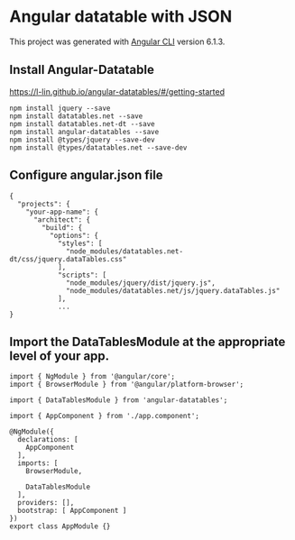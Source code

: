 # Angular datatable with JSON

This project was generated with [Angular CLI](https://github.com/angular/angular-cli) version 6.1.3.

## Install Angular-Datatable

https://l-lin.github.io/angular-datatables/#/getting-started

```
npm install jquery --save
npm install datatables.net --save
npm install datatables.net-dt --save
npm install angular-datatables --save
npm install @types/jquery --save-dev
npm install @types/datatables.net --save-dev

```
## Configure angular.json file

```
{
  "projects": {
    "your-app-name": {
      "architect": {
        "build": {
          "options": {
            "styles": [
              "node_modules/datatables.net-dt/css/jquery.dataTables.css"
            ],
            "scripts": [
              "node_modules/jquery/dist/jquery.js",
              "node_modules/datatables.net/js/jquery.dataTables.js"
            ],
            ...
}

```
## Import the DataTablesModule at the appropriate level of your app.

```
import { NgModule } from '@angular/core';
import { BrowserModule } from '@angular/platform-browser';

import { DataTablesModule } from 'angular-datatables';

import { AppComponent } from './app.component';

@NgModule({
  declarations: [
    AppComponent
  ],
  imports: [
    BrowserModule,

    DataTablesModule
  ],
  providers: [],
  bootstrap: [ AppComponent ]
})
export class AppModule {}

```

